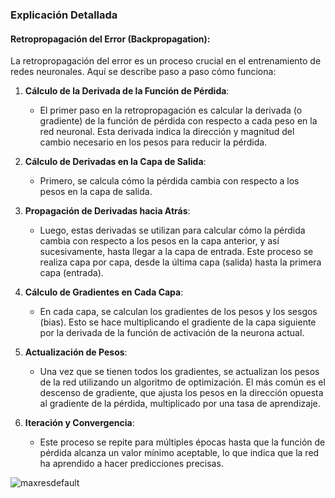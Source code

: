 ### Explicación Detallada
#### Retropropagación del Error (Backpropagation):

La retropropagación del error es un proceso crucial en el entrenamiento de redes neuronales. Aquí se describe paso a paso cómo funciona:

1. **Cálculo de la Derivada de la Función de Pérdida**: 
   - El primer paso en la retropropagación es calcular la derivada (o gradiente) de la función de pérdida con respecto a cada peso en la red neuronal. Esta derivada indica la dirección y magnitud del cambio necesario en los pesos para reducir la pérdida.

2. **Cálculo de Derivadas en la Capa de Salida**:
   - Primero, se calcula cómo la pérdida cambia con respecto a los pesos en la capa de salida.

3. **Propagación de Derivadas hacia Atrás**:
   - Luego, estas derivadas se utilizan para calcular cómo la pérdida cambia con respecto a los pesos en la capa anterior, y así sucesivamente, hasta llegar a la capa de entrada. Este proceso se realiza capa por capa, desde la última capa (salida) hasta la primera capa (entrada).

4. **Cálculo de Gradientes en Cada Capa**:
   - En cada capa, se calculan los gradientes de los pesos y los sesgos (bias). Esto se hace multiplicando el gradiente de la capa siguiente por la derivada de la función de activación de la neurona actual.

5. **Actualización de Pesos**:
   - Una vez que se tienen todos los gradientes, se actualizan los pesos de la red utilizando un algoritmo de optimización. El más común es el descenso de gradiente, que ajusta los pesos en la dirección opuesta al gradiente de la pérdida, multiplicado por una tasa de aprendizaje.
     
6. **Iteración y Convergencia**:
   - Este proceso se repite  para múltiples épocas  hasta que la función de pérdida alcanza un valor mínimo aceptable, lo que indica que la red ha aprendido a hacer predicciones precisas.

![maxresdefault](https://github.com/ManuelMorenoNeria/NeuralNetworks/assets/114908218/a13ee79a-395a-45f2-8d11-5a7861b33524)
